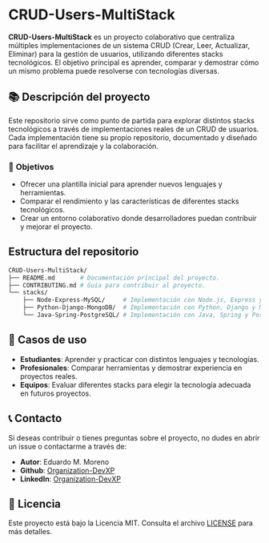 # CRUD-Users-MultiStack

**CRUD-Users-MultiStack** es un proyecto colaborativo que centraliza múltiples implementaciones de un sistema CRUD (Crear, Leer, Actualizar, Eliminar) para la gestión de usuarios, utilizando diferentes stacks tecnológicos. El objetivo principal es aprender, comparar y demostrar cómo un mismo problema puede resolverse con tecnologías diversas.

## 📚 **Descripción del proyecto**

Este repositorio sirve como punto de partida para explorar distintos stacks tecnológicos a través de implementaciones reales de un CRUD de usuarios. Cada implementación tiene su propio repositorio, documentado y diseñado para facilitar el aprendizaje y la colaboración.

### 🎯 **Objetivos**

- Ofrecer una plantilla inicial para aprender nuevos lenguajes y herramientas.
- Comparar el rendimiento y las características de diferentes stacks tecnológicos.
- Crear un entorno colaborativo donde desarrolladores puedan contribuir y mejorar el proyecto.

## Estructura del repositorio

```bash
CRUD-Users-MultiStack/
├── README.md       # Documentación principal del proyecto.
├── CONTRIBUTING.md # Guía para contribuir al proyecto.
└── stacks/
    ├── Node-Express-MySQL/     # Implementación con Node.js, Express y MySQL.
    ├── Python-Django-MongoDB/  # Implementación con Python, Django y MongoDB.
    └── Java-Spring-PostgreSQL/ # Implementación con Java, Spring y PostgreSQL.
```

## 🌟 **Casos de uso**

- **Estudiantes**: Aprender y practicar con distintos lenguajes y tecnologías.
- **Profesionales**: Comparar herramientas y demostrar experiencia en proyectos reales.
- **Equipos**: Evaluar diferentes stacks para elegir la tecnología adecuada en futuros proyectos.

## 📞 **Contacto**

Si deseas contribuir o tienes preguntas sobre el proyecto, no dudes en abrir un issue o contactarme a través de:

- **Autor**: Eduardo M. Moreno
- **Github**: [Organization-DevXP](https://github.com/Organization-DevXP)
- **LinkedIn**: [Organization-DevXP](https://www.linkedin.com/company/organization-devxp)

## 📜 **Licencia**

Este proyecto está bajo la Licencia MIT. Consulta el archivo [LICENSE](./LICENSE) para más detalles.
